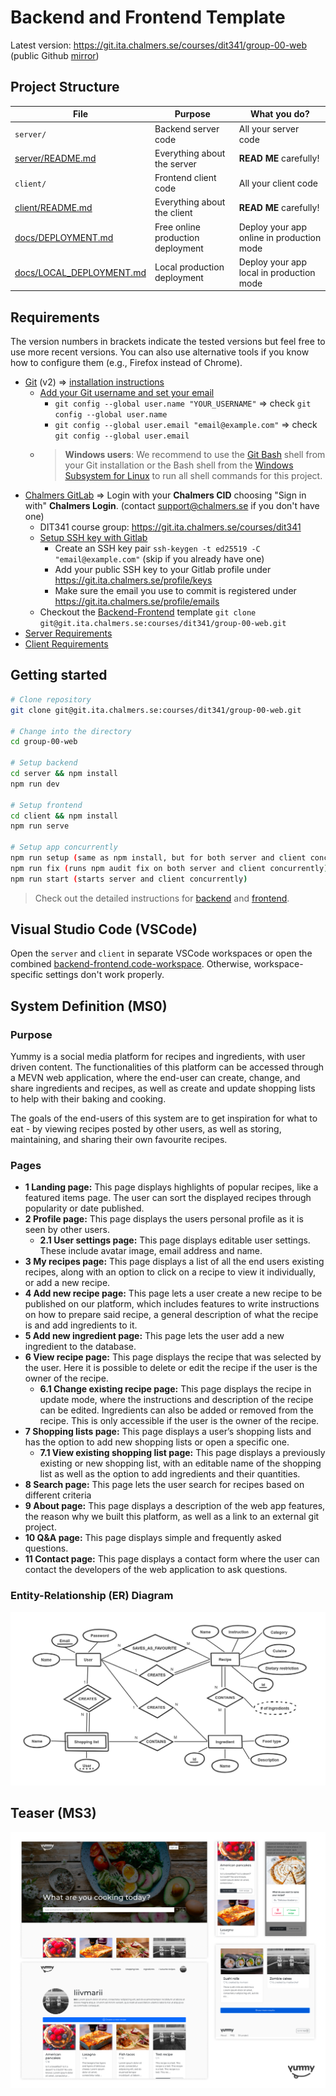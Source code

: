 # Backend and Frontend Template

Latest version: https://git.ita.chalmers.se/courses/dit341/group-00-web (public Github [mirror](https://github.com/dit341/group-00-web))

## Project Structure

| File        | Purpose           | What you do?  |
| ------------- | ------------- | ----- |
| `server/` | Backend server code | All your server code |
| [server/README.md](server/README.md) | Everything about the server | **READ ME** carefully! |
| `client/` | Frontend client code | All your client code |
| [client/README.md](client/README.md) | Everything about the client | **READ ME** carefully! |
| [docs/DEPLOYMENT.md](docs/DEPLOYMENT.md) | Free online production deployment | Deploy your app online in production mode |
| [docs/LOCAL_DEPLOYMENT.md](docs/LOCAL_DEPLOYMENT.md) | Local production deployment | Deploy your app local in production mode |

## Requirements

The version numbers in brackets indicate the tested versions but feel free to use more recent versions.
You can also use alternative tools if you know how to configure them (e.g., Firefox instead of Chrome).

* [Git](https://git-scm.com/) (v2) => [installation instructions](https://www.atlassian.com/git/tutorials/install-git)
  * [Add your Git username and set your email](https://docs.gitlab.com/ce/gitlab-basics/start-using-git.html#add-your-git-username-and-set-your-email)
    * `git config --global user.name "YOUR_USERNAME"` => check `git config --global user.name`
    * `git config --global user.email "email@example.com"` => check `git config --global user.email`
  * > **Windows users**: We recommend to use the [Git Bash](https://www.atlassian.com/git/tutorials/git-bash) shell from your Git installation or the Bash shell from the [Windows Subsystem for Linux](https://docs.microsoft.com/en-us/windows/wsl/install-win10) to run all shell commands for this project.
* [Chalmers GitLab](https://git.ita.chalmers.se/) => Login with your **Chalmers CID** choosing "Sign in with" **Chalmers Login**. (contact [support@chalmers.se](mailto:support@chalmers.se) if you don't have one)
  * DIT341 course group: https://git.ita.chalmers.se/courses/dit341
  * [Setup SSH key with Gitlab](https://docs.gitlab.com/ee/ssh/)
    * Create an SSH key pair `ssh-keygen -t ed25519 -C "email@example.com"` (skip if you already have one)
    * Add your public SSH key to your Gitlab profile under https://git.ita.chalmers.se/profile/keys
    * Make sure the email you use to commit is registered under https://git.ita.chalmers.se/profile/emails
  * Checkout the [Backend-Frontend](https://git.ita.chalmers.se/courses/dit341/group-00-web) template `git clone git@git.ita.chalmers.se:courses/dit341/group-00-web.git`
* [Server Requirements](./server/README.md#Requirements)
* [Client Requirements](./client/README.md#Requirements)

## Getting started

```bash
# Clone repository
git clone git@git.ita.chalmers.se:courses/dit341/group-00-web.git

# Change into the directory
cd group-00-web

# Setup backend
cd server && npm install
npm run dev

# Setup frontend
cd client && npm install
npm run serve

# Setup app concurrently
npm run setup (same as npm install, but for both server and client concurrently)
npm run fix (runs npm audit fix on both server and client concurrently)
npm run start (starts server and client concurrently)
```

> Check out the detailed instructions for [backend](./server/README.md) and [frontend](./client/README.md).

## Visual Studio Code (VSCode)

Open the `server` and `client` in separate VSCode workspaces or open the combined [backend-frontend.code-workspace](./backend-frontend.code-workspace). Otherwise, workspace-specific settings don't work properly.

## System Definition (MS0)

### Purpose

Yummy is a social media platform for recipes and ingredients, with user driven content. The functionalities of this platform can be accessed through a MEVN web application, where the end-user can create, change, and share ingredients and recipes, as well as create and update shopping lists to help with their baking and cooking.

The goals of the end-users of this system are to get inspiration for what to eat - by viewing recipes posted by other users, as well as storing, maintaining, and sharing their own favourite recipes.


### Pages

* **1 Landing page:**
This page displays highlights of popular recipes, like a featured items page. The user can sort the displayed recipes through popularity or date published.
* **2 Profile page:**
This page displays the users personal profile as it is seen by other users.
    * **2.1 User settings page:**
This page displays editable user settings. These include avatar image, email address and name.
* **3 My recipes page:**
This page displays a list of all the end users existing recipes, along with an option to click on a recipe to view it individually, or add a new recipe.
* **4 Add new recipe page:**
This page lets a user create a new recipe to be published on our platform, which includes features to write instructions on how to prepare said recipe, a general description of what the recipe is and add ingredients to it.
* **5 Add new ingredient page:**
This page lets the user add a new ingredient to the database.
* **6 View recipe page:**
This page displays the recipe that was selected by the user. Here it is possible to delete or edit the recipe if the user is the owner of the recipe.
    * **6.1 Change existing recipe page:**
This page displays the recipe in update mode, where the instructions and description of the recipe can be edited. Ingredients can also be added or removed from the recipe. This is only accessible if the user is the owner of the recipe.
* **7 Shopping lists page:**
This page displays a user’s shopping lists and has the option to add new shopping lists or open a specific one.
    * **7.1 View existing shopping list page:**
This page displays a previously existing or new shopping list, with an editable name of the shopping list as well as the option to add ingredients and their quantities.
* **8 Search page:**
This page lets the user search for recipes based on different criteria
* **9 About page:**
This page displays a description of the web app features, the reason why we built this platform, as well as a link to an external git project.
* **10 Q&A page:**
This page displays simple and frequently asked questions.
* **11 Contact page:**
This page displays a contact form where the user can contact the developers of the web application to ask questions.


### Entity-Relationship (ER) Diagram

![ER Diagram](./images/er_diagram.png)

## Teaser (MS3)

![Teaser](./images/teaser.png)
